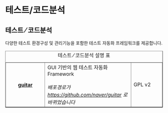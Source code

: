 # 테스트/코드분석

<html lang="ko">
<head>
    <title>NAVER Developers - 개발도구 테스트/코드분석</title>
    <meta name="description" content="NAVER Developers - 개발도구 테스트/코드분석">
</head>
<body>
<div class="con">
    <div class="h_page_area">
        <h2 class="h_page v2">테스트 ⁄ 코드분석</h2>
        <div class="side_menu"></div>
    </div>
    <p class="p_desc">다양한 테스트 환경구성 및 관리기능을 포함한 테스트 자동화 프레임워크를 제공합니다.</p>
    <table border="1" class="tbl_v st2">
        <caption><span class="blind">테스트 ⁄ 코드분석 설명 표</span></caption>
        <colgroup>
            <col style="width:25%;"><col><col style="width:20%">
        </colgroup>
        <tbody>
        <tr>
            <th scope="row">
                <a class="tool_logo tool28" href="https://github.com/naver/guitar">guitar</a>
            </th>
            <td>GUI 기반의 웹 테스트 자동화 Framework
                <br><br><em class="color_p3">배포경로가 <a href="https://github.com/naver/guitar">
                    https://github.com/naver/guitar</a>  로 바뀌었습니다</em>
            </td>
            <td>GPL v2</td>
        </tr>
        </tbody>
    </table>
</div>
</body>
</html>
